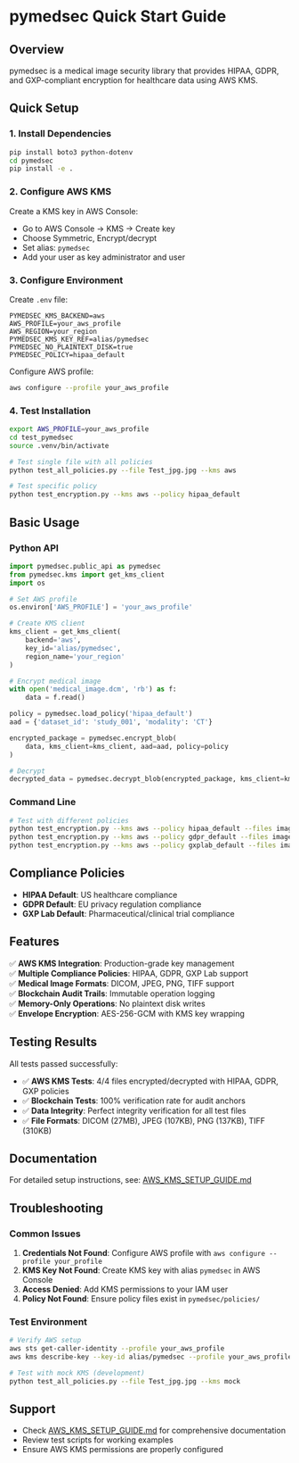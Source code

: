 # pymedsec Quick Start Guide

## Overview

pymedsec is a medical image security library that provides HIPAA, GDPR, and GXP-compliant encryption for healthcare data using AWS KMS.

## Quick Setup

### 1. Install Dependencies

```bash
pip install boto3 python-dotenv
cd pymedsec
pip install -e .
```

### 2. Configure AWS KMS

Create a KMS key in AWS Console:

- Go to AWS Console → KMS → Create key
- Choose Symmetric, Encrypt/decrypt
- Set alias: `pymedsec`
- Add your user as key administrator and user

### 3. Configure Environment

Create `.env` file:

```env
PYMEDSEC_KMS_BACKEND=aws
AWS_PROFILE=your_aws_profile
AWS_REGION=your_region
PYMEDSEC_KMS_KEY_REF=alias/pymedsec
PYMEDSEC_NO_PLAINTEXT_DISK=true
PYMEDSEC_POLICY=hipaa_default
```

Configure AWS profile:

```bash
aws configure --profile your_aws_profile
```

### 4. Test Installation

```bash
export AWS_PROFILE=your_aws_profile
cd test_pymedsec
source .venv/bin/activate

# Test single file with all policies
python test_all_policies.py --file Test_jpg.jpg --kms aws

# Test specific policy
python test_encryption.py --kms aws --policy hipaa_default
```

## Basic Usage

### Python API

```python
import pymedsec.public_api as pymedsec
from pymedsec.kms import get_kms_client
import os

# Set AWS profile
os.environ['AWS_PROFILE'] = 'your_aws_profile'

# Create KMS client
kms_client = get_kms_client(
    backend='aws',
    key_id='alias/pymedsec',
    region_name='your_region'
)

# Encrypt medical image
with open('medical_image.dcm', 'rb') as f:
    data = f.read()

policy = pymedsec.load_policy('hipaa_default')
aad = {'dataset_id': 'study_001', 'modality': 'CT'}

encrypted_package = pymedsec.encrypt_blob(
    data, kms_client=kms_client, aad=aad, policy=policy
)

# Decrypt
decrypted_data = pymedsec.decrypt_blob(encrypted_package, kms_client=kms_client)
```

### Command Line

```bash
# Test with different policies
python test_encryption.py --kms aws --policy hipaa_default --files image.dcm
python test_encryption.py --kms aws --policy gdpr_default --files image.jpg
python test_encryption.py --kms aws --policy gxplab_default --files image.tif
```

## Compliance Policies

- **HIPAA Default**: US healthcare compliance
- **GDPR Default**: EU privacy regulation compliance
- **GXP Lab Default**: Pharmaceutical/clinical trial compliance

## Features

✅ **AWS KMS Integration**: Production-grade key management  
✅ **Multiple Compliance Policies**: HIPAA, GDPR, GXP Lab support  
✅ **Medical Image Formats**: DICOM, JPEG, PNG, TIFF support  
✅ **Blockchain Audit Trails**: Immutable operation logging  
✅ **Memory-Only Operations**: No plaintext disk writes  
✅ **Envelope Encryption**: AES-256-GCM with KMS key wrapping

## Testing Results

All tests passed successfully:

- ✅ **AWS KMS Tests**: 4/4 files encrypted/decrypted with HIPAA, GDPR, GXP policies
- ✅ **Blockchain Tests**: 100% verification rate for audit anchors
- ✅ **Data Integrity**: Perfect integrity verification for all test files
- ✅ **File Formats**: DICOM (27MB), JPEG (107KB), PNG (137KB), TIFF (310KB)

## Documentation

For detailed setup instructions, see: [AWS_KMS_SETUP_GUIDE.md](AWS_KMS_SETUP_GUIDE.md)

## Troubleshooting

### Common Issues

1. **Credentials Not Found**: Configure AWS profile with `aws configure --profile your_profile`
2. **KMS Key Not Found**: Create KMS key with alias `pymedsec` in AWS Console
3. **Access Denied**: Add KMS permissions to your IAM user
4. **Policy Not Found**: Ensure policy files exist in `pymedsec/policies/`

### Test Environment

```bash
# Verify AWS setup
aws sts get-caller-identity --profile your_aws_profile
aws kms describe-key --key-id alias/pymedsec --profile your_aws_profile

# Test with mock KMS (development)
python test_all_policies.py --file Test_jpg.jpg --kms mock
```

## Support

- Check [AWS_KMS_SETUP_GUIDE.md](AWS_KMS_SETUP_GUIDE.md) for comprehensive documentation
- Review test scripts for working examples
- Ensure AWS KMS permissions are properly configured
